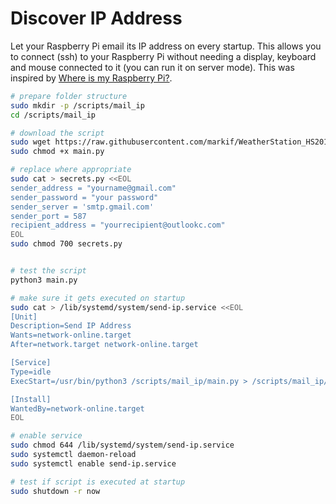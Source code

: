 # Discover IP Address

Let your Raspberry Pi email its IP address on every startup. This allows you to connect (ssh) to your Raspberry Pi without needing a display, keyboard and mouse connected to it (you can run it on server mode). This was inspired by [Where is my Raspberry Pi?](https://medium.com/@oliverscheer/where-is-my-raspberry-pi-let-your-pi-send-you-an-email-with-its-ip-address-3a4feba7bef4).

```bash
# prepare folder structure
sudo mkdir -p /scripts/mail_ip
cd /scripts/mail_ip

# download the script
sudo wget https://raw.githubusercontent.com/markif/WeatherStation_HS2019/master/pi/src/main.py
sudo chmod +x main.py

# replace where appropriate 
sudo cat > secrets.py <<EOL
sender_address = "yourname@gmail.com"
sender_password = "your password"
sender_server = 'smtp.gmail.com'
sender_port = 587
recipient_address = "yourrecipient@outlookc.com"
EOL
sudo chmod 700 secrets.py


# test the script
python3 main.py

# make sure it gets executed on startup
sudo cat > /lib/systemd/system/send-ip.service <<EOL
[Unit]
Description=Send IP Address
Wants=network-online.target
After=network.target network-online.target

[Service]
Type=idle
ExecStart=/usr/bin/python3 /scripts/mail_ip/main.py > /scripts/mail_ip/mail_ip.log 2>&1

[Install]
WantedBy=network-online.target
EOL

# enable service
sudo chmod 644 /lib/systemd/system/send-ip.service
sudo systemctl daemon-reload
sudo systemctl enable send-ip.service

# test if script is executed at startup
sudo shutdown -r now
```
